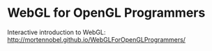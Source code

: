 WebGL for OpenGL Programmers
====================================

Interactive introduction to WebGL:
http://mortennobel.github.io/WebGLForOpenGLProgrammers/